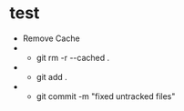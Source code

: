 # test
* Remove Cache <BR/>
* * git rm -r --cached . <BR/>
* * git add . <BR/>
* * git commit -m "fixed untracked files" <BR/>
